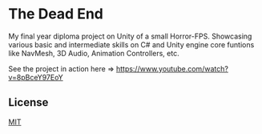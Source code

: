 # The Dead End
My final year diploma project on Unity of a small Horror-FPS. Showcasing various basic and intermediate skills on C# and Unity engine core funtions like NavMesh, 3D Audio, Animation Controllers, etc.

See the project in action here => https://www.youtube.com/watch?v=8pBceY97EoY


## License
[MIT](https://choosealicense.com/licenses/mit/)
